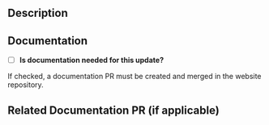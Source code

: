 ## Description  
<!-- Provide a brief description of the changes made in this PR. -->  

## Documentation  
- [ ] **Is documentation needed for this update?**

If checked, a documentation PR must be created and merged in the website repository.  

## Related Documentation PR (if applicable)  
<!-- Add the link to the corresponding documentation PR in the website repository -->  